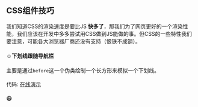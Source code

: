 ## CSS组件技巧

我们知道CSS的渲染速度是要比JS **快多了**，那我们为了网页更好的一个渲染性能，我们应该在开发中多多尝试用CSS做到JS能做的事。但CSS的一些特性我们要注意，可能各大浏览器厂商还没有支持（恨铁不成钢）。

#### :relaxed:下划线跟随导航栏

主要是通过`before`这一个伪类绘制一个长方形来模拟一个下划线。<br/><br/>
代码: [在线演示](https://codepen.io/sukysukysuky/pen/qBWYwEG)

#### :smiley:


